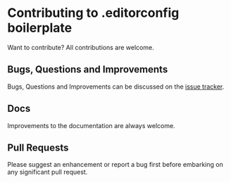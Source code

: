# Contributing to .editorconfig boilerplate

Want to contribute? All contributions are welcome.

## Bugs, Questions and Improvements

Bugs, Questions and Improvements can be discussed on the [issue tracker](../../issues).

## Docs

Improvements to the documentation are always welcome.

## Pull Requests

Please suggest an enhancement or report a bug first before embarking on any significant pull request.

